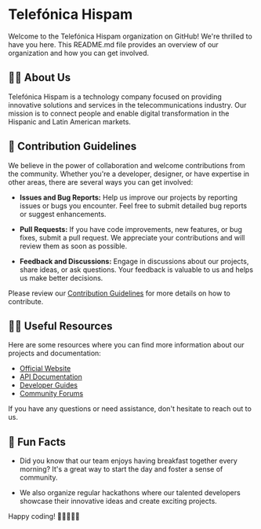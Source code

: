 # Telefónica Hispam

Welcome to the Telefónica Hispam organization on GitHub! We're thrilled to have you here. This README.md file provides an overview of our organization and how you can get involved.

## 🙋‍♀️ About Us

Telefónica Hispam is a technology company focused on providing innovative solutions and services in the telecommunications industry. Our mission is to connect people and enable digital transformation in the Hispanic and Latin American markets.

## 🌈 Contribution Guidelines

We believe in the power of collaboration and welcome contributions from the community. Whether you're a developer, designer, or have expertise in other areas, there are several ways you can get involved:

- **Issues and Bug Reports:** Help us improve our projects by reporting issues or bugs you encounter. Feel free to submit detailed bug reports or suggest enhancements.

- **Pull Requests:** If you have code improvements, new features, or bug fixes, submit a pull request. We appreciate your contributions and will review them as soon as possible.

- **Feedback and Discussions:** Engage in discussions about our projects, share ideas, or ask questions. Your feedback is valuable to us and helps us make better decisions.

Please review our [Contribution Guidelines](CONTRIBUTING.md) for more details on how to contribute.

## 👩‍💻 Useful Resources

Here are some resources where you can find more information about our projects and documentation:

- [Official Website](https://www.telefonica.com/)
- [API Documentation](https://docs.telefonica-hispam.com/)
- [Developer Guides](https://github.com/telefonica-hispam/guides)
- [Community Forums](https://github.com/telefonica-hispam/community-forums)

If you have any questions or need assistance, don't hesitate to reach out to us.

## 🍿 Fun Facts

- Did you know that our team enjoys having breakfast together every morning? It's a great way to start the day and foster a sense of community.

- We also organize regular hackathons where our talented developers showcase their innovative ideas and create exciting projects.


Happy coding! 👩‍💻🚀👨‍💻

